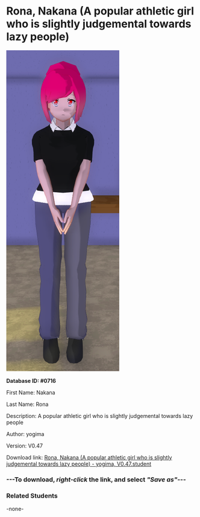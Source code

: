 # Rona, Nakana (A popular athletic girl who is slightly judgemental towards lazy people)

<img src="Files/Rona, Nakana (A popular athletic girl who is slightly judgemental towards lazy people).png" title="Rona, Nakana (A popular athletic girl who is slightly judgemental towards lazy people) - yogima, V0.47">

**Database ID: #0716**

First Name: Nakana

Last Name: Rona

Description: A popular athletic girl who is slightly judgemental towards lazy people

Author: yogima

Version: V0.47

Download link: <a href="https://raw.githubusercontent.com/Arbiter1223/Daigaku-Gurashi-Custom-Students/master/Students/Files/Rona%2C%20Nakana%20(A%20popular%20athletic%20girl%20who%20is%20slightly%20judgemental%20towards%20lazy%20people)%20-%20yogima%2C%20V0.47.student">Rona, Nakana (A popular athletic girl who is slightly judgemental towards lazy people) - yogima, V0.47.student</a>

### ---**To download, _right-click_ the link, and select _"Save as"_**---

### Related Students

-none-

